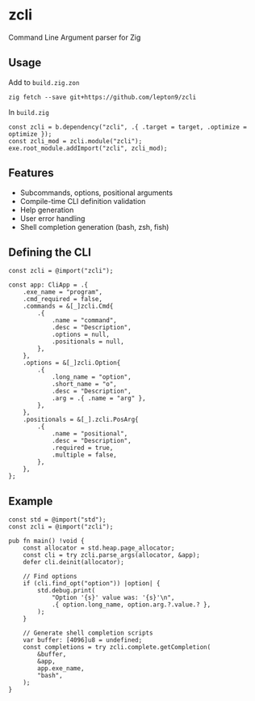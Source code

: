 # zcli

Command Line Argument parser for Zig

## Usage

Add to `build.zig.zon`
```
zig fetch --save git+https://github.com/lepton9/zcli
```

In `build.zig`

``` zig
const zcli = b.dependency("zcli", .{ .target = target, .optimize = optimize });
const zcli_mod = zcli.module("zcli");
exe.root_module.addImport("zcli", zcli_mod);
```

## Features

- Subcommands, options, positional arguments
- Compile-time CLI definition validation
- Help generation
- User error handling
- Shell completion generation (bash, zsh, fish)

## Defining the CLI

```zig
const zcli = @import("zcli");

const app: CliApp = .{
    .exe_name = "program",
    .cmd_required = false,
    .commands = &[_]zcli.Cmd{
        .{
            .name = "command",
            .desc = "Description",
            .options = null,
            .positionals = null,
        },
    },
    .options = &[_]zcli.Option{
        .{
            .long_name = "option",
            .short_name = "o",
            .desc = "Description",
            .arg = .{ .name = "arg" },
        },
    },
    .positionals = &[_].zcli.PosArg{
        .{
            .name = "positional",
            .desc = "Description",
            .required = true,
            .multiple = false,
        },
    },
};
```

## Example

```zig
const std = @import("std");
const zcli = @import("zcli");

pub fn main() !void {
    const allocator = std.heap.page_allocator;
    const cli = try zcli.parse_args(allocator, &app);
    defer cli.deinit(allocator);

    // Find options
    if (cli.find_opt("option")) |option| {
        std.debug.print(
            "Option '{s}' value was: '{s}'\n",
            .{ option.long_name, option.arg.?.value.? },
        );
    }

    // Generate shell completion scripts
    var buffer: [4096]u8 = undefined;
    const completions = try zcli.complete.getCompletion(
        &buffer,
        &app,
        app.exe_name,
        "bash",
    );
}
```

